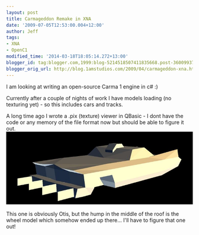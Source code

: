 ```yaml
---
layout: post
title: Carmageddon Remake in XNA
date: '2009-07-05T12:53:00.004+12:00'
author: Jeff
tags:
- XNA
- OpenC1
modified_time: '2014-03-18T18:05:14.272+13:00'
blogger_id: tag:blogger.com,1999:blog-5214518507411835668.post-3600993745630076423
blogger_orig_url: http://blog.1amstudios.com/2009/04/carmageddon-xna.html
---
```

I am looking at writing an open-source Carma 1 engine in c# :)

Currently after a couple of nights of work I have models loading (no texturing yet) - so this includes cars and tracks.

A long time ago I wrote a .pix (texture) viewer in QBasic - I dont have the code or any memory of the file format now but should be able to figure it out.
![](/img/blogger/vaAnhE2a7jQ-otis.jpg)

This one is obviously Otis, but the hump in the middle of the roof is the wheel model which somehow ended up there... I'll have to figure that one out!